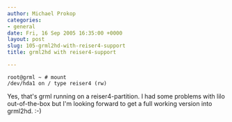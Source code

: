 ```yaml
---
author: Michael Prokop
categories:
- general
date: Fri, 16 Sep 2005 16:35:00 +0000
layout: post
slug: 105-grml2hd-with-reiser4-support
title: grml2hd with reiser4-support

---
```


    root@grml ~ # mount
    /dev/hda1 on / type reiser4 (rw)  
    

Yes, that's grml running on a reiser4\-partition. I had some problems with lilo out\-of\-the\-box but I'm looking forward to get a full working version into grml2hd. :\-)
